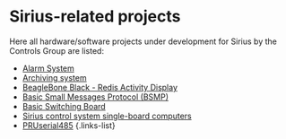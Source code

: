 # Sirius-related projects

Here all hardware/software projects under development for Sirius by the Controls Group are listed: 

- [Alarm System](/Machine/Groups/CON/control_beast)
- [Archiving system](/Machine/Groups/CON/control_archiver)
- [BeagleBone Black - Redis Activity Display](/Machine/Groups/CON/bbbread)
- [Basic Small Messages Protocol (BSMP)](/Machine/Groups/CON/bsmp)
- [Basic Switching Board](/Machine/Groups/CON/bsb)
- [Sirius control system single-board computers](/Machine/Groups/CON/csc_single_board_comps)
- [PRUserial485](/Machine/Groups/CON/pruserial485)
{.links-list}
